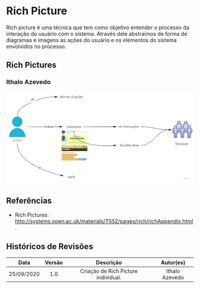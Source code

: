 # Rich Picture

Rich picture é uma técnica que tem como objetivo entender o processo da interação do usuário com o sistema. Através dele abstraimos de forma de diagramas e imagens as ações do usuário e os elementos do sistema envolvidos no processo. 

## Rich Pictures

### Ithalo Azevedo
![Ithalo Azevedo](../../assets/images/richPictures/RP_IthaloLuizDeAzevedoMendes.jpg)


## Referências

- Rich Pictures: <http://systems.open.ac.uk/materials/T552/pages/rich/richAppendix.html>. 

## Históricos de Revisões
|    Data    | Versão |         Descrição         |           Autor(es)            |
| :--------: | :----: | :-----------------------: | :----------------------------: |
| 25/09/2020 |  1.0   |  Criação de Rich Picture individual. | Ithalo Azevedo | 

